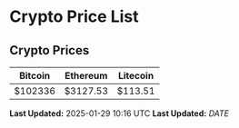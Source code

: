 # Crypto Price List

## Crypto Prices
| Bitcoin | Ethereum | Litecoin |
| ------- | -------- | -------- |
| $102336 | $3127.53 | $113.51 |
**Last Updated:** 2025-01-29 10:16 UTC
**Last Updated:** $DATE$
